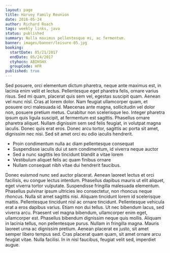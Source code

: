 ```yaml
---
layout: page
title: Harvey Family Reunion
date: 2016-05-24
author: Richard Roach
tags: weekly links, java
status: published
summary: Nulla maximus pellentesque mi, ac fermentum.
banner: images/banner/leisure-05.jpg
booking:
  startDate: 05/21/2017
  endDate: 05/24/2017
  ctyhocn: ABIHSHX
  groupCode: HFR
published: true
---
```

Sed posuere, orci elementum dictum pharetra, neque ante maximus est, in lacinia enim velit et lectus. Pellentesque eget pharetra felis, ornare varius risus. Sed mi quam, placerat quis sem vel, egestas suscipit quam. Aenean vel nunc nisl. Cras at lorem dolor. Nam feugiat ullamcorper quam, et posuere orci malesuada id. Maecenas ante magna, sollicitudin vel dolor non, posuere pretium metus.
Curabitur non scelerisque leo. Integer pharetra ipsum quis ligula suscipit, at fermentum est sagittis. Phasellus ornare pharetra aliquet. Nullam dignissim sem sed felis feugiat, in volutpat magna iaculis. Donec quis erat eros. Donec arcu tortor, sagittis ac porta sit amet, dignissim nec nisi. Sed sit amet orci eu odio iaculis hendrerit.

* Proin condimentum nulla ac diam pellentesque consequat
* Suspendisse iaculis dui ut sem condimentum, id viverra neque auctor
* Sed a nunc sagittis leo tincidunt blandit a vitae lorem
* Vestibulum aliquet felis ac quam finibus ornare
* Nullam consequat nibh vitae dui hendrerit faucibus.

Donec euismod nunc sed auctor placerat. Aenean laoreet lectus et orci facilisis, eu congue lectus interdum. Phasellus dapibus mauris ut elit aliquet, eget viverra tortor vulputate. Suspendisse fringilla malesuada elementum. Phasellus pulvinar ipsum ultricies leo consectetur, non rhoncus neque rhoncus. Nulla sit amet sagittis nisi. Aliquam tincidunt lorem id scelerisque mattis. Pellentesque tincidunt nisl ac ornare tincidunt. Pellentesque vehicula erat a eros dapibus varius. Etiam non dui tellus. Ut nec bibendum lacus, sed viverra arcu. Praesent vel magna bibendum, ullamcorper enim eget, ullamcorper est. Phasellus bibendum dignissim neque quis mollis.
Aliquam in lacinia tellus, non pellentesque purus. Nullam in fringilla magna. Mauris laoreet urna ac dignissim pretium. Aenean placerat ex justo, sit amet semper libero tempus sed. Cras placerat quam quam, sit amet ornare arcu feugiat vitae. Nulla facilisi. In in nisl faucibus, feugiat velit sed, imperdiet augue.
